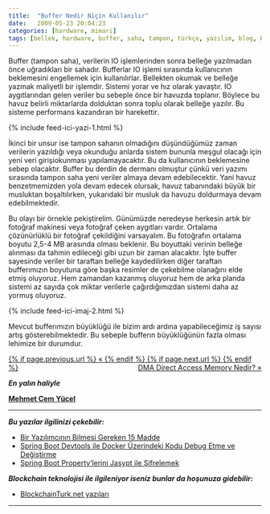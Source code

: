 ```yaml
---
title:  "Buffer Nedir Niçin Kullanılır"
date:   2009-05-23 20:04:23
categories: [hardware, mimari]
tags: [bellek, hardware, buffer, saha, tampon, türkçe, yazılım, blog, blogger, mehmet cem yücel]
---
```


Buffer (tampon saha), verilerin IO işlemlerinden sonra belleğe yazılmadan önce uğradıkları bir sahadır. Bufferlar IO işlemi sırasında kullanıcının beklemesini engellemek için kullanılırlar. Bellekten okumak ve belleğe yazmak maliyetli bir işlemdir. Sistemi yorar ve hız olarak yavaştır. IO aygıtlarından gelen veriler bu sebeple önce bir havuzda toplanır. Böylece bu havuz belirli miktarlarda dolduktan sonra toplu olarak belleğe yazılır. Bu sisteme performans kazandıran bir harekettir.

{% include feed-ici-yazi-1.html %}

İkinci bir unsur ise tampon sahanın olmadığını düşündüğümüz zaman verilerin yazıldığı veya okunduğu anlarda sistem bununla meşgul olacağı için yeni veri girişiokunması yapılamayacaktır. Bu da kullanıcının beklemesine sebep olacaktır. Buffer bu derdin de dermanı olmuştur çünkü veri yazımı sırasında tampon saha yeni veriler almaya devam edebilecektir. Yani havuz benzetmemizden yola devam edecek olursak, havuz tabanındaki büyük bir musluktan boşaltılırken, yukarıdaki bir musluk da havuzu doldurmaya devam edebilmektedir.

Bu olayı bir örnekle pekiştirelim. Günümüzde neredeyse herkesin artık bir fotoğraf makinesi veya fotoğraf çeken aygıtları vardır. Ortalama çözünürlüklü bir fotoğraf çekildiğini varsayalım. Bu fotoğrafın ortalama boyutu 2,5-4 MB arasında olması beklenir. Bu boyuttaki verinin belleğe alınması da tahmin edileceği gibi uzun bir zaman alacaktır. İşte buffer sayesinde veriler bir taraftan belleğe kaydedilirken diğer taraftan bufferımızın boyutuna göre başka resimler de çekebilme olanağını elde etmiş oluyoruz. Hem zamandan kazanmış oluyoruz hem de arka planda sistemi az sayıda çok miktar verilerle çağırdığımızdan sistemi daha az yormuş oluyoruz.

{% include feed-ici-imaj-2.html %}

Mevcut bufferımızın büyüklüğü ile bizim ardı ardına yapabileceğimiz iş sayısı artış gösterebilmektedir. Bu sebeple bufferın büyüklüğünün fazla olması lehimize bir durumdur.

<div class="PageNavigation">
    <p style="text-align:left; text-decoration: underline;">
        {% if page.previous.url %}
             <a href="{{page.previous.url}}">&laquo; </a>
        {% endif %}
        {% if page.next.url %}
            <span style="float:right; text-decoration: underline;">
                <a href="{{page.next.url}}">DMA Direct Access Memory Nedir? &raquo;</a>
        </span>
        {% endif %}
    </p>
</div>

**_En yalın haliyle_**

[**Mehmet Cem Yücel**](https://www.mehmetcemyucel.com)

---

**_Bu yazılar ilgilinizi çekebilir:_**

- [Bir Yazılımcının Bilmesi Gereken 15 Madde](https://www.mehmetcemyucel.com/2019/bir-yazilimcinin-bilmesi-gereken-15-madde/)
- [Spring Boot Devtools ile Docker Üzerindeki Kodu Debug Etme ve Değiştirme](https://www.mehmetcemyucel.com/2019/spring-boot-devtools-ile-docker-uzerindeki-kodu-debug-etme-ve-degistirme/)
- [Spring Boot Property’lerini Jasypt ile Şifrelemek](https://www.mehmetcemyucel.com/2019/spring-boot-propertylerini-jasypt-ile-sifrelemek/)

**_Blockchain teknolojisi ile ilgileniyor iseniz bunlar da hoşunuza gidebilir:_**

- [BlockchainTurk.net yazıları](https://www.mehmetcemyucel.com/categories/#blockchain)

---
